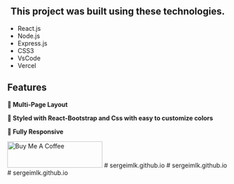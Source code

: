 <h2 align="center">
This project was built using these technologies.
</h2>

- React.js
- Node.js
- Express.js
- CSS3
- VsCode
- Vercel

## Features

**📖 Multi-Page Layout**

**🎨 Styled with React-Bootstrap and Css with easy to customize colors**

**📱 Fully Responsive**


<a href="https://www.buymeacoffee.com/soumyajit4419" target="_blank"><img src="https://cdn.buymeacoffee.com/buttons/v2/default-violet.png" alt="Buy Me A Coffee" height= "60px" width= "217px" ></a>
#   s e r g e i m l k . g i t h u b . i o 
 
 #   s e r g e i m l k . g i t h u b . i o 
 
 #   s e r g e i m l k . g i t h u b . i o 
 
 

